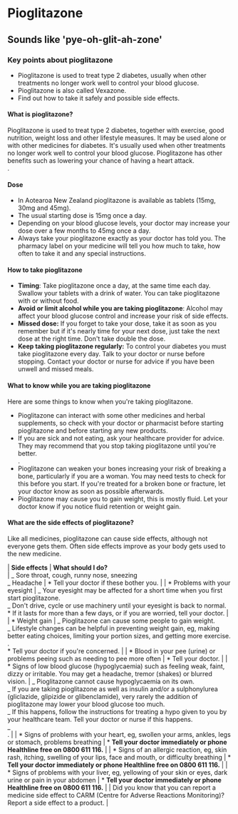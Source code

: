 # Pioglitazone

## Sounds like 'pye-oh-glit-ah-zone'

### Key points about pioglitazone

- Pioglitazone is used to treat type 2 diabetes, usually when other treatments no longer work well to control your blood glucose.
- Pioglitazone is also called Vexazone.
- Find out how to take it safely and possible side effects.

#### What is pioglitazone?

Pioglitazone is used to treat type 2 diabetes, together with exercise, good nutrition, weight loss and other lifestyle measures. It may be used alone or with other medicines for diabetes. It's usually used when other treatments no longer work well to control your blood glucose. Pioglitazone has other benefits such as lowering your chance of having a heart attack.  
.

#### Dose

- In Aotearoa New Zealand pioglitazone is available as tablets (15mg, 30mg and 45mg).
- The usual starting dose is 15mg once a day.
- Depending on your blood glucose levels, your doctor may increase your dose over a few months to 45mg once a day.
- Always take your pioglitazone exactly as your doctor has told you. The pharmacy label on your medicine will tell you how much to take, how often to take it and any special instructions.

#### How to take pioglitazone

- **Timing**: Take pioglitazone once a day, at the same time each day. Swallow your tablets with a drink of water. You can take pioglitazone with or without food.
- **Avoid or limit alcohol while you are taking pioglitazone**: Alcohol may affect your blood glucose control and increase your risk of side effects.
- **Missed dose:** If you forget to take your dose, take it as soon as you remember but if it's nearly time for your next dose, just take the next dose at the right time. Don't take double the dose.
- **Keep taking pioglitazone regularly:** To control your diabetes you must take pioglitazone every day. Talk to your doctor or nurse before stopping. Contact your doctor or nurse for advice if you have been unwell and missed meals.

#### What to know while you are taking pioglitazone

Here are some things to know when you're taking pioglitazone.

- Pioglitazone can interact with some other medicines and herbal supplements, so check with your doctor or pharmacist before starting pioglitazone and before starting any new products.
- If you are sick and not eating, ask your healthcare provider for advice. They may recommend that you stop taking pioglitazone until you're better.  
  .
- Pioglitazone can weaken your bones increasing your risk of breaking a bone, particularly if you are a woman. You may need tests to check for this before you start. If you're treated for a broken bone or fracture, let your doctor know as soon as possible afterwards.
- Pioglitazone may cause you to gain weight, this is mostly fluid. Let your doctor know if you notice fluid retention or weight gain.

#### What are the side effects of pioglitazone?

Like all medicines, pioglitazone can cause side effects, although not everyone gets them. Often side effects improve as your body gets used to the new medicine.

| **Side effects** | **What should I do?**  
| _ Sore throat, cough, runny nose, sneezing<br>_ Headache | \* Tell your doctor if these bother you. |
| \* Problems with your eyesight | _ Your eyesight may be affected for a short time when you first start pioglitazone.<br>_ Don't drive, cycle or use machinery until your eyesight is back to normal.<br>\* If it lasts for more than a few days, or if you are worried, tell your doctor. |
| \* Weight gain | _ Pioglitazone can cause some people to gain weight.<br>_ Lifestyle changes can be helpful in preventing weight gain, eg, making better eating choices, limiting your portion sizes, and getting more exercise. <br> .<br>\* Tell your doctor if you're concerned. |
| \* Blood in your pee (urine) or problems peeing such as needing to pee more often | \* Tell your doctor. |
| \* Signs of low blood glucose (hypoglycaemia) such as feeling weak, faint, dizzy or irritable. You may get a headache, tremor (shakes) or blurred vision. | _ Pioglitazone cannot cause hypoglycaemia on its own.<br>_ If you are taking pioglitazone as well as insulin and/or a sulphonylurea (gliclazide, glipizide or glibenclamide), very rarely the addition of pioglitazone may lower your blood glucose too much.<br>_ If this happens, follow the instructions for treating a hypo given to you by your healthcare team. Tell your doctor or nurse if this happens.<br>_ <br> . |
| \* Signs of problems with your heart, eg, swollen your arms, ankles, legs or stomach, problems breathing | \* **Tell your doctor immediately or phone Healthline free on 0800 611 116.** |
| \* Signs of an allergic reaction, eg, skin rash, itching, swelling of your lips, face and mouth, or difficulty breathing | \* **Tell your doctor immediately or phone Healthline free on 0800 611 116.** |
| \* Signs of problems with your liver, eg, yellowing of your skin or eyes, dark urine or pain in your abdomen | \* **Tell your doctor immediately or phone Healthline free on 0800 611 116.** |
| Did you know that you can report a medicine side effect to CARM (Centre for Adverse Reactions Monitoring)? Report a side effect to a product. |
